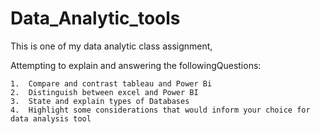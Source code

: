 # Data_Analytic_tools
This is one of my data analytic class assignment, 

Attempting to explain and answering the followingQuestions:

    1.	Compare and contrast tableau and Power Bi
    2.	Distinguish between excel and Power BI
    3.	State and explain types of Databases
    4.	Highlight some considerations that would inform your choice for data analysis tool
